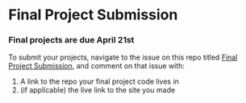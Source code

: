 # Final Project Submission


### Final projects are due **April 21st**

To submit your projects, navigate to the issue on this repo titled [Final Project Submission](https://github.com/Data-Sci-Intro-2023/Final-Project-Submission/issues/1), and comment on that issue with:

1. A link to the repo your final project code lives in
2. (if applicable) the live link to the site you made
